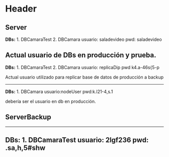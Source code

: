 <!-- TITLE: Usuarios De Bases De Datos -->
<!-- SUBTITLE: A quick summary of Usuarios De Bases De Datos -->

# Header
## Server

**DBs:** 1. DBCamaraTest
							 2. DBCamara
usuario: saladevideo
pwd: saladevideo

Actual usuario de DBs en producción y prueba.
----

**DBs:** 1. DBCamaraTest
							 2. DBCamara
usuario: replicaDip
pwd k4.a-46s{5-p

Actual usuario utilizado para replicar base de datos de producción a backup

----
**DBs:** 1. DBCamara
usuario:nodeUser
pwd:k.l21-4,s.1

debería ser el usuario en db en producción.


## ServerBackup
-----
**DBs:** 1. DBCamaraTest
usuario: 2lgf236
pwd: .sa,h,5#shw
-----

